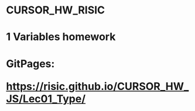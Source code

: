 # CURSOR_HW_RISIC

<h1> 1 Variables homework <h1>

GitPages:

https://risic.github.io/CURSOR_HW_JS/Lec01_Type/